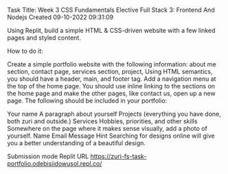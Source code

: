Task Title: Week 3 CSS Fundamentals
Elective
Full Stack 3: Frontend And Nodejs
Created 09-10-2022 09:31:09

Using Replit, build a simple HTML & CSS-driven website with a few linked pages and styled content.

How to do it:

Create a simple portfolio website with the following information: about me section, contact page, services section, project, Using HTML semantics, you should have a header, main, and footer tag. Add a navigation menu at the top of the home page. You should use inline linking to the sections on the home page and make the other pages, like contact us, open up a new page.
The following should be included in your portfolio:

Your name
A paragraph about yourself
Projects (everything you have done, both zuri and outside.)
Services
Hobbies, priorities, and other skills
Somewhere on the page where it makes sense visually, add a photo of yourself.
Name
Email
Message
Hint Searching for designs online will give you a better understanding of a beautiful design.

Submission mode Replit URL
https://zuri-fs-task-portfolio.odebisiidowusol.repl.co/
